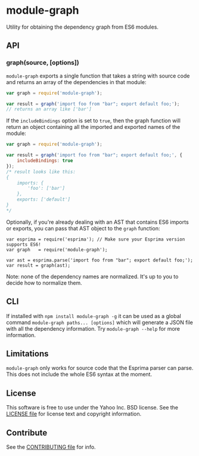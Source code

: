 module-graph
============

Utility for obtaining the dependency graph from ES6 modules.

API
---

### graph(source, [options])

`module-graph` exports a single function that takes a string with source code
and returns an array of the dependencies in that module:

```js
var graph = require('module-graph');

var result = graph('import foo from "bar"; export default foo;');
// returns an array like ['bar']
```

If the `includeBindings` option is set to `true`, then the graph function
will return an object containing all the imported and exported names of the
module:

```js
var graph = require('module-graph');

var result = graph('import foo from "bar"; export default foo;', {
    includeBindings: true
});
/* result looks like this:
{
    imports: {
        'foo': ['bar']
    },
    exports: ['default']
}
*/
```

Optionally, if you're already dealing with an AST that contains ES6 imports
or exports, you can pass that AST object to the `graph` function:

```
var esprima = require('esprima'); // Make sure your Esprima version supports ES6!
var graph   = require('module-graph');

var ast = esprima.parse('import foo from "bar"; export default foo;');
var result = graph(ast);
```

Note: none of the dependency names are normalized. It's up to you to decide how
to normalize them.

CLI
---

If installed with `npm install module-graph -g` it can be used as a global
command `module-graph paths... [options]` which will generate a JSON file with
all the dependency information. Try `module-graph --help` for more information.

Limitations
-----------

`module-graph` only works for source code that the Esprima parser can parse.
This does not include the whole ES6 syntax at the moment.

License
-------

This software is free to use under the Yahoo Inc. BSD license.
See the [LICENSE file][] for license text and copyright information.

Contribute
----------

See the [CONTRIBUTING file][] for info.


[CONTRIBUTING file]: https://github.com/yahoo/module-graph/blob/master/CONTRIBUTING.md
[LICENSE file]: https://github.com/yahoo/module-graph/blob/master/LICENSE.md
